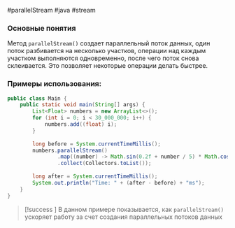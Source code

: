 #parallelStream #java #stream 
### Основные понятия

Метод `parallelStream()` создает параллельный поток данных, один поток разбивается на несколько участков, операции над каждым участком выполняются одновременно,
после чего поток снова склеивается. Это позволяет некоторые операции делать быстрее.
### Примеры использования:

```java
public class Main {  
    public static void main(String[] args) {  
        List<Float> numbers = new ArrayList<>();  
        for (int i = 0; i < 30_000_000; i++) {  
            numbers.add((float) i);  
        }  
  
        long before = System.currentTimeMillis();  
        numbers.parallelStream()  
                .map((number) -> Math.sin(0.2f + number / 5) * Math.cos(0.2f + number / 5) * Math.cos(0.4f + number / 2))  
                .collect(Collectors.toList());  
  
        long after = System.currentTimeMillis();  
        System.out.println("Time: " + (after - before) + "ms");  
    }  
}
```

>[!success ] В данном примере показывается, как `parallelStream()`  ускоряет работу за счет создания параллельных потоков данных

